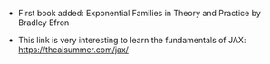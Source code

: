 - First book added: Exponential Families in Theory and Practice  by Bradley Efron

- This link is very interesting to learn the fundamentals of JAX: https://theaisummer.com/jax/
